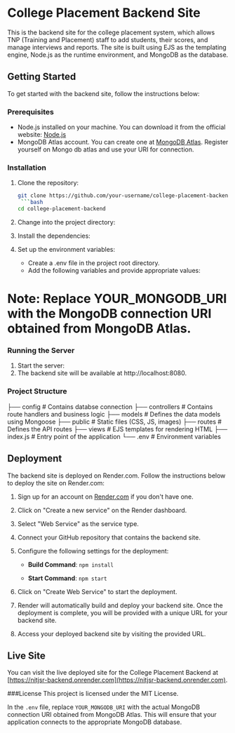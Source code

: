# College Placement Backend Site

This is the backend site for the college placement system, which allows TNP (Training and Placement) staff to add students, their scores, and manage interviews and reports. The site is built using EJS as the templating engine, Node.js as the runtime environment, and MongoDB as the database.

## Getting Started

To get started with the backend site, follow the instructions below:

### Prerequisites

- Node.js installed on your machine. You can download it from the official website: [Node.js](https://nodejs.org)
- MongoDB Atlas account. You can create one at [MongoDB Atlas](https://www.mongodb.com/cloud/atlas). Register yourself on Mongo db atlas and use your URI for connection.

### Installation

1. Clone the repository:

   ```bash
   git clone https://github.com/your-username/college-placement-backend.git
    ```bash
   cd college-placement-backend
2. Change into the project directory:
3. Install the dependencies:
4. Set up the environment variables:
   - Create a .env file in the project root directory.
   - Add the following variables and provide appropriate values:
   
  # Note: Replace YOUR_MONGODB_URI with the MongoDB connection URI obtained from MongoDB Atlas.
  
### Running the Server

1. Start the server:
2. The backend site will be available at http://localhost:8080.

### Project Structure
├── config            # Contains databse connection
├── controllers       # Contains route handlers and business logic
├── models            # Defines the data models using Mongoose
├── public            # Static files (CSS, JS, images)
├── routes            # Defines the API routes
├── views             # EJS templates for rendering HTML
├── index.js          # Entry point of the application
└── .env              # Environment variables

## Deployment

The backend site is deployed on Render.com. Follow the instructions below to deploy the site on Render.com:

1. Sign up for an account on [Render.com](https://render.com) if you don't have one.

2. Click on "Create a new service" on the Render dashboard.

3. Select "Web Service" as the service type.

4. Connect your GitHub repository that contains the backend site.

5. Configure the following settings for the deployment:

   - **Build Command**: `npm install`

   - **Start Command**: `npm start`

6. Click on "Create Web Service" to start the deployment.

7. Render will automatically build and deploy your backend site. Once the deployment is complete, you will be provided with a unique URL for your backend site.

8. Access your deployed backend site by visiting the provided URL.

## Live Site

You can visit the live deployed site for the College Placement Backend at [https://nitjsr-backend.onrender.com](https://nitjsr-backend.onrender.com).

###License
This project is licensed under the MIT License.


In the `.env` file, replace `YOUR_MONGODB_URI` with the actual MongoDB connection URI obtained from MongoDB Atlas. This will ensure that your application connects to the appropriate MongoDB database.
